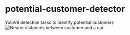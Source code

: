 # potential-customer-detector
YoloV8 detection tasks to identify potential customers
![Nearer distances between customer and a car]([URL_to_your_image](https://github.com/diego0718/potential-customer-detector/blob/main/customer_cars.jpg))
